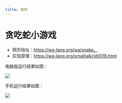 ```yaml
---
title: 案例
---
```


# 贪吃蛇小游戏

- 网页地址：https://wa-lang.org/wa/snake。
- 实现原理：https://wa-lang.org/smalltalk/st0018.html

电脑版运行结果如图：

![](/st0018-01.png)

手机运行结果如图：

![](/st0018-01.png)


